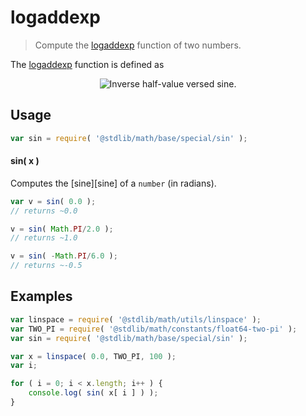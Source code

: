 # logaddexp

> Compute the [logaddexp][logaddexp] function of two numbers.

<section class="intro">

The [logaddexp][logaddexp] function is defined as

<!-- <equation class="equation" label="eq:logaddexp" align="center" raw="\operatorname{logaddexp}(a,b) = \log ( \exp (a) + \exp (b))" alt="logaddexp"> -->

<div class="equation" align="center" data-raw-text="\operatorname{logaddexp}(\a,\b) = 2 \cdot \arcsin(\sqrt{\theta})" data-equation="eq:archaversine">
    <img src="https://cdn.rawgit.com/stdlib-js/stdlib/15a1a60070db1b591d75f6b110e0e8387e550637/lib/node_modules/@stdlib/math/base/special/ahaversin/docs/img/equation_archaversine.svg" alt="Inverse half-value versed sine.">
    <br>
</div>

<!-- </equation> -->

</section>

<!-- /.intro -->

<section class="usage">

## Usage

```javascript
var sin = require( '@stdlib/math/base/special/sin' );
```

#### sin( x )

Computes the [sine][sine] of a `number` (in radians).

```javascript
var v = sin( 0.0 );
// returns ~0.0

v = sin( Math.PI/2.0 );
// returns ~1.0

v = sin( -Math.PI/6.0 );
// returns ~-0.5
```

</section>

<!-- /.usage -->

<section class="examples">

## Examples

```javascript
var linspace = require( '@stdlib/math/utils/linspace' );
var TWO_PI = require( '@stdlib/math/constants/float64-two-pi' );
var sin = require( '@stdlib/math/base/special/sin' );

var x = linspace( 0.0, TWO_PI, 100 );
var i;

for ( i = 0; i < x.length; i++ ) {
    console.log( sin( x[ i ] ) );
}
```

</section>

<!-- /.examples -->

<section class="links">

[logaddexp]: https://en.wikipedia.org/wiki/LogSumExp 

</section>

<!-- /.links -->
